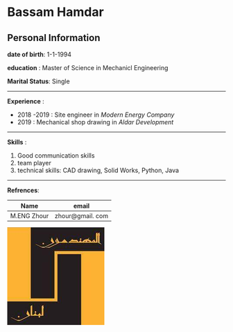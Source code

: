 # Bassam Hamdar
## Personal Information


**date of birth**: 1-1-1994

**education** : Master of Science in Mechanicl Engineering

**Marital Status**: Single

---

**Experience** : 

* 2018 -2019 : Site engineer in _Modern Energy Company_
* 2019 : Mechanical shop drawing in _Aldar Development_
---

**Skills** : 

1. Good communication skills
2. team player
3. technical skills: CAD drawing, Solid Works, Python, Java
---
**Refrences**:

|   Name        |    email          |
|  ---          |    ----           |
|  M.ENG Zhour  |   zhour@gmail.  com 

![alt text](index.jpeg "Engineers") 
